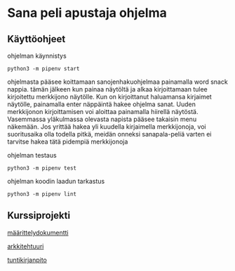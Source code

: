<h1>Sana peli apustaja ohjelma</h1>

## Käyttöohjeet
ohjelman käynnistys
```
python3 -m pipenv start
```
ohjelmasta pääsee koittamaan sanojenhakuohjelmaa painamalla word snack nappia. tämän jälkeen kun painaa näytöltä ja alkaa kirjoittamaan tulee kirjoitettu merkkijono näytölle. Kun on kirjoittanut haluamansa kirjaimet näytölle, painamalla enter näppäintä hakee ohjelma sanat. Uuden merkkijonon kirjoittamisen voi aloittaa painamalla hiirellä näytöstä. Vasemmassa yläkulmassa olevasta napista pääsee takaisin menu näkemään. Jos yrittää hakea yli kuudella kirjaimella merkkijonoja, voi suoritusaika olla todella pitkä, meidän onneksi sanapala-peliä varten ei tarvitse hakea tätä pidempiä merkkijonoja

ohjelman testaus
```
python3 -m pipenv test
```

ohjelman koodin laadun tarkastus
```
python3 -m pipenv lint
```

## Kurssiprojekti
[määrittelydokumentti](dokumentaatio/maaritteludokumentti.md)

[arkkitehtuuri](dokumentaatio/arkkitehtuuri.md)

[tuntikirjanpito](dokumentaatio/tuntikirjanpito.txt)
